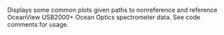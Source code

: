 Displays some common plots given paths to nonreference and reference OceanView USB2000+ Ocean Optics spectrometer data. See code comments for usage.